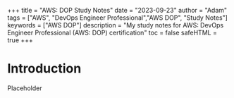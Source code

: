 +++
title = "AWS: DOP Study Notes"
date = "2023-09-23"
author = "Adam"
tags = ["AWS", "DevOps Engineer Professional","AWS DOP", "Study Notes"]
keywords = ["AWS DOP"]
description = "My study notes for AWS: DevOps Engineer Professional (AWS: DOP) certification"
toc = false
safeHTML = true
+++

# Introduction
Placeholder